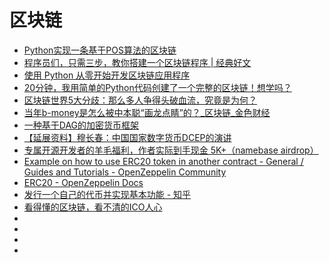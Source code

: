 # 区块链


*   [Python实现一条基于POS算法的区块链](https://learnblockchain.cn/2018/08/07/python-blockchain-with-pos/)
*   [程序员们，只需三步，教你搭建一个区块链程序 | 经典好文](https://blog.csdn.net/blockchain_lemon/article/details/80837336)
*   [使用 Python 从零开始开发区块链应用程序](http://www.ibm.com/developerworks/cn/cloud/library/cl-develop-blockchain-app-in-python/index.html)
*   [20分钟，我用简单的Python代码创建了一个完整的区块链！想学吗？](https://blog.csdn.net/blockchain_lemon/article/details/80891527)
*   [区块链世界5大分歧：那么多人争得头破血流，究竟是为何？](https://www.ihuoqiu.com/Content/information?data=ocXYCW15X4__2FLhgCa8xSKuw__2C__2C)
*   [当年b-money是怎么被中本聪“画龙点睛”的？_区块链_金色财经](https://www.jinse.com/news/blockchain/391111.html)
*   [一种基于DAG的加密货币框架](https://www.hecaijing.com/article/show/15558150950841867.html)
*   [【延展资料】穆长春：中国国家数字货币DCEP的演讲](https://mp.weixin.qq.com/s/9R7O70bxBH3_PEN49sDNiw)
*   [专属开源开发者的羊毛福利，作者实际到手现金 5K+（namebase airdrop）](https://mp.weixin.qq.com/s/sJiLRqtcet5Vt0jZBuRq4g?tdsourcetag=s_pctim_aiomsg)
*   [Example on how to use ERC20 token in another contract - General / Guides and Tutorials - OpenZeppelin Community](https://forum.openzeppelin.com/t/example-on-how-to-use-erc20-token-in-another-contract/1682)
*   [ERC20 - OpenZeppelin Docs](https://docs.openzeppelin.com/contracts/2.x/erc20)
*   [发行一个自己的代币并实现基本功能 - 知乎](https://zhuanlan.zhihu.com/p/34017392)
*   [看得懂的区块链，看不清的ICO人心](https://mp.weixin.qq.com/s/NQq7XyJqRUKM27i2vJ519A)
*   []()
*   []()
*   []()
*   []()
